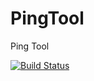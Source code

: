 
# PingTool
Ping Tool


[![Build Status](https://dev.azure.com/airband/Komal/_release?_a=releases&view=mine&definitionId=4)](https://dev.azure.com/airband/Komal/_releaseProgress?_a=release-pipeline-progress&releaseId=84)

